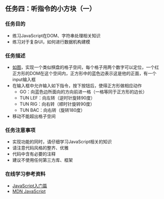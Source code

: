 
## 任务四：听指令的小方块（一）

### 任务目的
- 练习JavaScript在DOM、字符串处理相关知识
- 练习对于复杂UI，如何进行数据机构建模
### 任务描述
- [如图][1]，实现一个类似棋盘的格子空间，每个格子用两个数字可以定位，一个红正方形的DOM在这个空间内，正方形中的蓝色边表示这是他的正面，有一个input输入框
- 在输入框中允许输入如下指令，按下按钮后，使得正方形做相应动作
  - GO：向蓝色边所面向的方向前进一格（一格等同于正方形的边长）
  - TUN LEF：向左转（逆时针旋转90度）
  - TUN RIG：向右转（顺时针旋转90度）
  - TUN BAC：向右转（旋转180度）
 - 移动不能超出格子空间
### 任务注意事项
- 实现功能的同时，请仔细学习JavaScript相关的知识
- 请注意代码风格的整齐、优雅
- 代码中含有必要的注释
- 建议不使用任何第三方库、框架
### 在线学习参考资料
- [JavaScript入门篇][2]
-  [MDN JavaScript][3]


  [1]: http://7xrp04.com1.z0.glb.clouddn.com/task_2_33_1.jpg
  [2]: http://www.imooc.com/view/36
  [3]: https://developer.mozilla.org/zh-CN/docs/Web/JavaScript